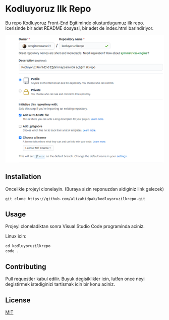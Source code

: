 # Kodluyoruz Ilk Repo

Bu repo [Kodluyoruz](https://www.kodluyoruz.org/) Front-End Egitiminde olusturdugumuz ilk repo. Icerisinde bir adet README dosyasi, bir adet de index.html barindiriyor.

![](https://github.com/Kodluyoruz/taskforce/blob/main/git/odev1/figures/github.png)

## Installation

Oncelikle projeyi clonelayin. (Buraya sizin reponuzdan aldiginiz link gelecek)

```
git clone https://github.com/alizahidpak/kodluyoruzilkrepo.git
```

## Usage

Projeyi cloneladiktan sonra Visual Studio Code programinda aciniz.

Linux icin:

```
cd kodluyoruzilkrepo
code .
```

## Contributing

Pull requestler kabul edilir. Buyuk degisiklikler icin, lutfen once neyi degistirmek istediginizi tartismak icin bir konu aciniz.

## License

[MIT](https://choosealicense.com/licenses/mit/)